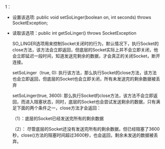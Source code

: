 1：
* 设置该选项: public void setSoLinger(boolean on, int seconds) throws SocketException;
* 读取该选项：public int getSoLinger() throws SocketException

    SO_LINGER选项用来控制Socket关闭时的行为，默认情况下，执行Socket的close方法，该方法会立即返回，但底层的Socket实际上并不会立即关闭，他会立即延迟一段时间，知道发送完剩余的数据，才会真正的关闭Socket，断开连接。

    setSoLinger（true, 0): 执行该方法，那么执行Socket的close方法，该方法也会立即返回，但底层的Socket也会立即关闭，所有未发送完的剩余数据被丢弃

    setSoLinger(true, 3600): 那么执行Socket的close方法，该方法不会立即返回，而进入阻塞状态，同时，底层的Socket也会尝试发送剩余的数据，只有满足下面的两个条件之一，close方法才会返回：

    （1）：底层的Socket已经发送完所有的剩余数据

    （2）： 尽管底层的Socket还没有发送完所有的剩余数据，但已经阻塞了3600秒，close()方法的阻塞时间超过3600秒，也会返回，剩余未发送的数据被丢弃。